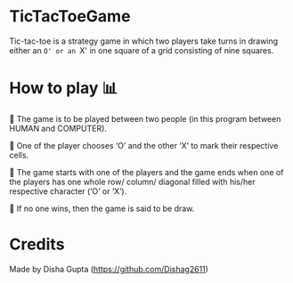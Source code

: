 # TicTacToeGame

Tic-tac-toe is a strategy game in which two players take turns in drawing either an `O' or an `X' in one square of a grid consisting of nine squares.

# How to play :bar_chart:

:diamond_shape_with_a_dot_inside: The game is to be played between two people (in this program between HUMAN and COMPUTER).

:diamond_shape_with_a_dot_inside: One of the player chooses ‘O’ and the other ‘X’ to mark their respective cells.

:diamond_shape_with_a_dot_inside: The game starts with one of the players and the game ends when one of the players has one whole row/ column/ diagonal filled with his/her  respective character (‘O’ or ‘X’).

:diamond_shape_with_a_dot_inside: If no one wins, then the game is said to be draw.

# Credits

Made by Disha Gupta (https://github.com/Dishag2611)
